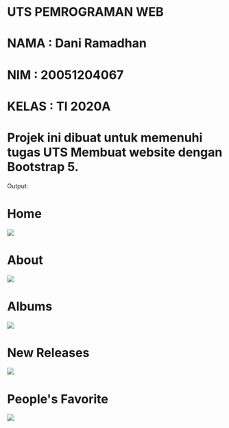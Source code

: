 # UTS PEMROGRAMAN WEB
# NAMA  : Dani Ramadhan
# NIM   : 20051204067
# KELAS : TI 2020A

# Projek ini dibuat untuk memenuhi tugas UTS Membuat website dengan Bootstrap 5.
 Output:
# Home
<img src="https://user-images.githubusercontent.com/100106606/197399409-5939ff90-de8a-454b-adb7-1bfe93bc16b3.png">

# About
<img src="https://user-images.githubusercontent.com/100106606/197399432-e33736f9-1592-4153-aa74-4396c481e8ba.png">

# Albums
<img src="https://user-images.githubusercontent.com/100106606/197399453-853b8b0c-f873-4c84-a5fa-4c3f9424ad8c.png">

# New Releases
<img src="https://user-images.githubusercontent.com/100106606/197399474-4def75b8-a324-4f7c-aa40-9d28cf7a7a5c.png">

# People's Favorite
<img src="https://user-images.githubusercontent.com/100106606/197399907-7baf6931-8b26-45e8-ab73-0af898bfa453.png">


